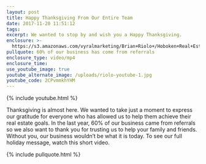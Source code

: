 ```yaml
---
layout: post
title: Happy Thanksgiving From Our Entire Team
date: 2017-11-20 11:51:12
tags:
excerpt: We wanted to stop by and wish you a Happy Thanksgiving.
enclosure: >-
  https://s3.amazonaws.com/vyralmarketing/Brian+Riolo+/Hoboken+Real+Estate-+Happy+Thanksgiving+From+Our+Entire+Team.mp4
pullquote: 60% of our business has come from referrals
enclosure_type: video/mp4
enclosure_time:
use_youtube_image: true
youtube_alternate_image: /uploads/riolo-youtube-1.jpg
youtube_code: 2CPvmmkhYHM
---
```



{% include youtube.html %}

Thanksgiving is almost here. We wanted to take just a moment to express our gratitude for everyone who has allowed us to help them achieve their real estate goals. In the last year, 60% of our business came from referrals so we also want to thank you for trusting us to help your family and friends. Without you, our business wouldn’t be what it is today. To see our full holiday message, watch this short video.

{% include pullquote.html %}